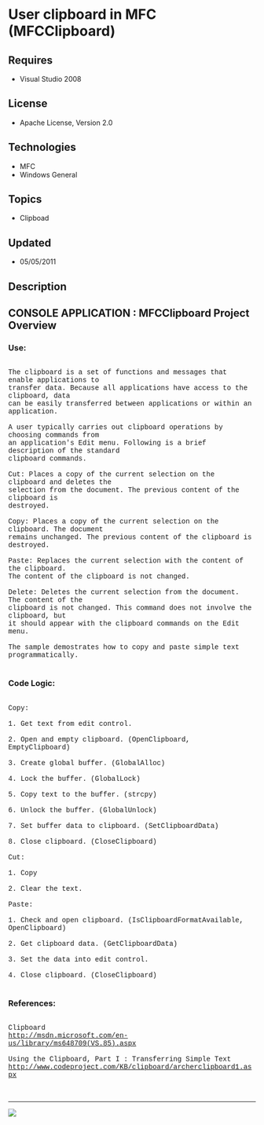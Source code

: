 # User clipboard in MFC (MFCClipboard)
## Requires
- Visual Studio 2008
## License
- Apache License, Version 2.0
## Technologies
- MFC
- Windows General
## Topics
- Clipboad
## Updated
- 05/05/2011
## Description

<p style="font-family:Courier New"></p>
<h2>CONSOLE APPLICATION : MFCClipboard Project Overview</h2>
<p style="font-family:Courier New"></p>
<h3>Use:</h3>
<p style="font-family:Courier New"><br>
The clipboard is a set of functions and messages that enable applications to <br>
transfer data. Because all applications have access to the clipboard, data <br>
can be easily transferred between applications or within an application.<br>
<br>
A user typically carries out clipboard operations by choosing commands from <br>
an application's Edit menu. Following is a brief description of the standard <br>
clipboard commands.<br>
<br>
Cut: Places a copy of the current selection on the clipboard and deletes the <br>
selection from the document. The previous content of the clipboard is <br>
destroyed.<br>
<br>
Copy: Places a copy of the current selection on the clipboard. The document <br>
remains unchanged. The previous content of the clipboard is destroyed.<br>
<br>
Paste: Replaces the current selection with the content of the clipboard. <br>
The content of the clipboard is not changed.<br>
<br>
Delete: Deletes the current selection from the document. The content of the <br>
clipboard is not changed. This command does not involve the clipboard, but <br>
it should appear with the clipboard commands on the Edit menu.<br>
<br>
The sample demostrates how to copy and paste simple text programmatically.<br>
<br>
</p>
<h3>Code Logic:</h3>
<p style="font-family:Courier New"><br>
Copy:<br>
<br>
1. Get text from edit control.<br>
<br>
2. Open and empty clipboard. (OpenClipboard, EmptyClipboard)<br>
<br>
3. Create global buffer. (GlobalAlloc)<br>
<br>
4. Lock the buffer. (GlobalLock)<br>
<br>
5. Copy text to the buffer. (strcpy)<br>
<br>
6. Unlock the buffer. (GlobalUnlock)<br>
<br>
7. Set buffer data to clipboard. (SetClipboardData)<br>
<br>
8. Close clipboard. (CloseClipboard)<br>
<br>
Cut:<br>
<br>
1. Copy<br>
<br>
2. Clear the text.<br>
<br>
Paste:<br>
<br>
1. Check and open clipboard. (IsClipboardFormatAvailable, OpenClipboard)<br>
<br>
2. Get clipboard data. (GetClipboardData)<br>
<br>
3. Set the data into edit control.<br>
<br>
4. Close clipboard. (CloseClipboard)<br>
<br>
</p>
<h3>References:</h3>
<p style="font-family:Courier New"><br>
Clipboard<br>
<a target="_blank" href="http://msdn.microsoft.com/en-us/library/ms648709(VS.85).aspx">http://msdn.microsoft.com/en-us/library/ms648709(VS.85).aspx</a><br>
<br>
Using the Clipboard, Part I : Transferring Simple Text<br>
<a target="_blank" href="http://www.codeproject.com/KB/clipboard/archerclipboard1.aspx">http://www.codeproject.com/KB/clipboard/archerclipboard1.aspx</a><br>
<br>
<br>
</p>
<hr>
<div><a href="http://go.microsoft.com/?linkid=9759640" style="margin-top:3px"><img src="-onecodelogo">
</a></div>

